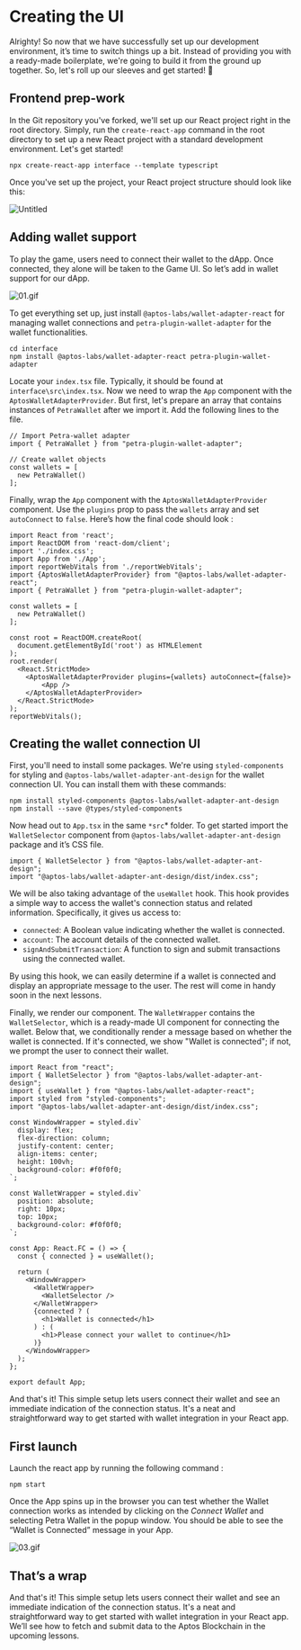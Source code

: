 # Creating the UI

Alrighty! So now that we have successfully set up our development environment, it’s time to switch things up a bit. Instead of providing you with a ready-made boilerplate, we're going to build it from the ground up together. So, let's roll up our sleeves and get started! 💪

## Frontend prep-work

In the Git repository you've forked, we'll set up our React project right in the root directory. Simply, run the `create-react-app` command in the root directory to set up a new React project with a standard development environment. Let's get started!

```
npx create-react-app interface --template typescript
```

Once you've set up the project, your React project structure should look like this:

![Untitled](https://github.com/0xmetaschool/Learning-Projects/blob/main/assests_for_all/C4%20Rock%20Paper%20Scissor%20on%20Aptos%20Images/Lesson%205%20Creating%20the%20UI/Untitled.webp?raw=true)

## Adding wallet support

To play the game, users need to connect their wallet to the dApp. Once connected, they alone will be taken to the Game UI. So let’s add in wallet support for our dApp.

![01.gif](https://github.com/0xmetaschool/Learning-Projects/blob/main/assests_for_all/C4%20Rock%20Paper%20Scissor%20on%20Aptos%20Images/Lesson%205%20Creating%20the%20UI/01.webp?raw=true)

To get everything set up, just install `@aptos-labs/wallet-adapter-react` for managing wallet connections and `petra-plugin-wallet-adapter` for the wallet functionalities.

```
cd interface
npm install @aptos-labs/wallet-adapter-react petra-plugin-wallet-adapter
```

Locate your `index.tsx` file. Typically, it should be found at `interface\src\index.tsx`. Now we need to wrap the `App` component with the `AptosWalletAdapterProvider`. But first, let's prepare an array that contains instances of `PetraWallet` after we import it. Add the following lines to the file.

```tsx
// Import Petra-wallet adapter
import { PetraWallet } from "petra-plugin-wallet-adapter";

// Create wallet objects
const wallets = [
  new PetraWallet()
];
```

Finally, wrap the `App` component with the `AptosWalletAdapterProvider` component. Use the `plugins` prop to pass the `wallets` array and set `autoConnect` to `false`. Here’s how the final code should look :

```tsx
import React from 'react';
import ReactDOM from 'react-dom/client';
import './index.css';
import App from './App';
import reportWebVitals from './reportWebVitals';
import {AptosWalletAdapterProvider} from "@aptos-labs/wallet-adapter-react";
import { PetraWallet } from "petra-plugin-wallet-adapter";

const wallets = [
  new PetraWallet()
];

const root = ReactDOM.createRoot(
  document.getElementById('root') as HTMLElement
);
root.render(
  <React.StrictMode>
    <AptosWalletAdapterProvider plugins={wallets} autoConnect={false}>
	    <App />
    </AptosWalletAdapterProvider>
  </React.StrictMode>
);
reportWebVitals();
```

## Creating the wallet connection UI

First, you'll need to install some packages. We're using `styled-components` for styling and `@aptos-labs/wallet-adapter-ant-design` for the wallet connection UI. You can install them with these commands:

```
npm install styled-components @aptos-labs/wallet-adapter-ant-design
npm install --save @types/styled-components
```

Now head out to `App.tsx` in the same `*src`* folder. To get started import the `WalletSelector` component from `@aptos-labs/wallet-adapter-ant-design` package and it’s CSS file.

```tsx
import { WalletSelector } from "@aptos-labs/wallet-adapter-ant-design";
import "@aptos-labs/wallet-adapter-ant-design/dist/index.css";
```

We will be also taking advantage of the `useWallet` hook. This hook provides a simple way to access the wallet's connection status and related information. Specifically, it gives us access to:

- `connected`: A Boolean value indicating whether the wallet is connected.
- `account`: The account details of the connected wallet.
- `signAndSubmitTransaction`: A function to sign and submit transactions using the connected wallet.

By using this hook, we can easily determine if a wallet is connected and display an appropriate message to the user. The rest will come in handy soon in the next lessons.

Finally, we render our component. The `WalletWrapper` contains the `WalletSelector`, which is a ready-made UI component for connecting the wallet. Below that, we conditionally render a message based on whether the wallet is connected. If it's connected, we show "Wallet is connected"; if not, we prompt the user to connect their wallet.

```tsx
import React from "react";
import { WalletSelector } from "@aptos-labs/wallet-adapter-ant-design";
import { useWallet } from "@aptos-labs/wallet-adapter-react";
import styled from "styled-components";
import "@aptos-labs/wallet-adapter-ant-design/dist/index.css";

const WindowWrapper = styled.div`
  display: flex;
  flex-direction: column;
  justify-content: center;
  align-items: center;
  height: 100vh;
  background-color: #f0f0f0;
`;

const WalletWrapper = styled.div`
  position: absolute;
  right: 10px;
  top: 10px;
  background-color: #f0f0f0;
`;

const App: React.FC = () => {
  const { connected } = useWallet();

  return (
    <WindowWrapper>
      <WalletWrapper>
        <WalletSelector />
      </WalletWrapper>
      {connected ? (
        <h1>Wallet is connected</h1>
      ) : (
        <h1>Please connect your wallet to continue</h1>
      )}
    </WindowWrapper>
  );
};

export default App;

```

And that's it! This simple setup lets users connect their wallet and see an immediate indication of the connection status. It's a neat and straightforward way to get started with wallet integration in your React app.

## First launch

Launch the react app by running the following command : 

```
npm start
```

Once the App spins up in the browser you can test whether the Wallet connection works as intended by clicking on the *Connect Wallet* and selecting Petra Wallet in the popup window. You should be able to see the “Wallet is Connected” message in your App.

![03.gif](https://github.com/0xmetaschool/Learning-Projects/blob/main/assests_for_all/C4%20Rock%20Paper%20Scissor%20on%20Aptos%20Images/Lesson%205%20Creating%20the%20UI/03.webp?raw=true)

## That’s a wrap

And that's it! This simple setup lets users connect their wallet and see an immediate indication of the connection status. It's a neat and straightforward way to get started with wallet integration in your React app. We’ll see how to fetch and submit data to the Aptos Blockchain in the upcoming lessons.
